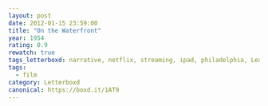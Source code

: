 ```yaml
---
layout: post 
date: 2012-01-15 23:59:00
title: "On the Waterfront"
year: 1954
rating: 0.9
rewatch: true
tags_letterboxd: narrative, netflix, streaming, ipad, philadelphia, Leah
tags:
  - film
category: Letterboxd
canonical: https://boxd.it/1AT9
---
```

